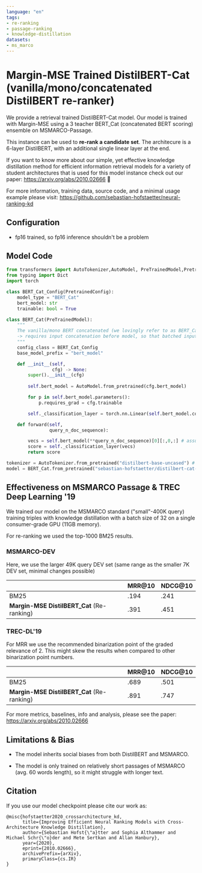 ```yaml
---
language: "en"
tags:
- re-ranking
- passage-ranking
- knowledge-distillation
datasets:
- ms_marco
---
```


# Margin-MSE Trained DistilBERT-Cat (vanilla/mono/concatenated DistilBERT re-ranker)

We provide a retrieval trained DistilBERT-Cat model. Our model is trained with Margin-MSE using a 3 teacher BERT_Cat (concatenated BERT scoring) ensemble on MSMARCO-Passage.

This instance can be used to **re-rank a candidate set**. The architecure is a 6-layer DistilBERT, with an additional single linear layer at the end.

If you want to know more about our simple, yet effective knowledge distillation method for efficient information retrieval models for a variety of student architectures that is used for this model instance check out our paper: https://arxiv.org/abs/2010.02666 🎉

For more information, training data, source code, and a minimal usage example please visit: https://github.com/sebastian-hofstaetter/neural-ranking-kd

## Configuration

- fp16 trained, so fp16 inference shouldn't be a problem

## Model Code

````python
from transformers import AutoTokenizer,AutoModel, PreTrainedModel,PretrainedConfig
from typing import Dict
import torch

class BERT_Cat_Config(PretrainedConfig):
    model_type = "BERT_Cat"
    bert_model: str
    trainable: bool = True

class BERT_Cat(PreTrainedModel):
    """
    The vanilla/mono BERT concatenated (we lovingly refer to as BERT_Cat) architecture 
    -> requires input concatenation before model, so that batched input is possible
    """
    config_class = BERT_Cat_Config
    base_model_prefix = "bert_model"

    def __init__(self,
                 cfg) -> None:
        super().__init__(cfg)
        
        self.bert_model = AutoModel.from_pretrained(cfg.bert_model)

        for p in self.bert_model.parameters():
            p.requires_grad = cfg.trainable

        self._classification_layer = torch.nn.Linear(self.bert_model.config.hidden_size, 1)

    def forward(self,
                query_n_doc_sequence):

        vecs = self.bert_model(**query_n_doc_sequence)[0][:,0,:] # assuming a distilbert model here
        score = self._classification_layer(vecs)
        return score

tokenizer = AutoTokenizer.from_pretrained("distilbert-base-uncased") # honestly not sure if that is the best way to go, but it works :)
model = BERT_Cat.from_pretrained("sebastian-hofstaetter/distilbert-cat-margin_mse-T2-msmarco")
````

## Effectiveness on MSMARCO Passage & TREC Deep Learning '19

We trained our model on the MSMARCO standard ("small"-400K query) training triples with knowledge distillation with a batch size of 32 on a single consumer-grade GPU (11GB memory).

For re-ranking we used the top-1000 BM25 results.

### MSMARCO-DEV

Here, we use the larger 49K query DEV set (same range as the smaller 7K DEV set, minimal changes possible)

|                                  | MRR@10 | NDCG@10 |
|----------------------------------|--------|---------|
| BM25                             | .194   | .241    |
| **Margin-MSE DistilBERT_Cat** (Re-ranking) | .391   | .451   |

### TREC-DL'19

For MRR we use the recommended binarization point of the graded relevance of 2. This might skew the results when compared to other binarization point numbers.

|                                  | MRR@10 | NDCG@10 |
|----------------------------------|--------|---------|
| BM25                             | .689   | .501    |
| **Margin-MSE DistilBERT_Cat** (Re-ranking) | .891   | .747    |

For more metrics, baselines, info and analysis, please see the paper: https://arxiv.org/abs/2010.02666

## Limitations & Bias

- The model inherits social biases from both DistilBERT and MSMARCO. 

- The model is only trained on relatively short passages of MSMARCO (avg. 60 words length), so it might struggle with longer text. 


## Citation

If you use our model checkpoint please cite our work as:

```
@misc{hofstaetter2020_crossarchitecture_kd,
      title={Improving Efficient Neural Ranking Models with Cross-Architecture Knowledge Distillation}, 
      author={Sebastian Hofst{\"a}tter and Sophia Althammer and Michael Schr{\"o}der and Mete Sertkan and Allan Hanbury},
      year={2020},
      eprint={2010.02666},
      archivePrefix={arXiv},
      primaryClass={cs.IR}
}
```